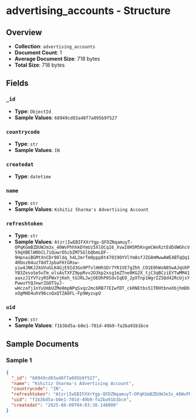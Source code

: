 # advertising_accounts - Structure

## Overview
- **Collection**: `advertising_accounts`
- **Document Count**: 1
- **Average Document Size**: 718 bytes
- **Total Size**: 718 bytes

## Fields

### `_id`

- **Type**: `ObjectId`
- **Sample Values**: `68949cd83a48f7a095b9f527`

### `countrycode`

- **Type**: `str`
- **Sample Values**: `IN`

### `createdat`

- **Type**: `datetime`

### `name`

- **Type**: `str`
- **Sample Values**: `Kshitiz Sharma's Advertising Account`

### `refreshtoken`

- **Type**: `str`
- **Sample Values**: `Atzr|IwEBIFXXrYgp-QFDZNqamuyT-OPqKGmBZDUWJm3x_40WvPhhhkDYmUz5XlOCqI6_XvwI0H5M5KngmCWxRztEdDdWGhcV59qXBElW0bCL7iQuwrD5cbZM75GlbQbmLDF-9HpnaiBGMtXnCDr98ldq_h4L2mrTm0ppp8t47019OYVlYm8sfJZG8mMwwAWE4BTqQq14RUoz04uzT8dTJpbaFKtGRsw-yiw4JNKJ2kUVuGLK4GjE9Id3Go9PTvlHHhSDr7YR1VE7gZhh_CO1E0hWsN85wAJqUXPYB3ZesoSe5uTm_olsAuTXFZ9ppRvv2O3kp2xsg1mZTne0KG2X_tjC3qBCziEYTwMM41aaxzJ1YVYzyRSPWxYjKeh_tUJRLJwjOEOhP8SdvIqEO_2pXTnp1WgrIZSQd42RcUjsYPwwuYtQJnwrZGOTSyJ-wHczafj1nYuVmbUZMe8mpNPqSvqz2mc6RB77EIwfDT_ckRNEtbs51TRHtbneXbjhmDbxOgMHD4uhV96cxQxQTZA8FL-Fp9WyzupO`

### `uid`

- **Type**: `str`
- **Sample Values**: `f1b3bd5a-b0e1-701d-49b9-fa2ba91b1bce`


## Sample Documents

### Sample 1

```json
{
  "_id": "68949cd83a48f7a095b9f527",
  "name": "Kshitiz Sharma's Advertising Account",
  "countrycode": "IN",
  "refreshtoken": "Atzr|IwEBIFXXrYgp-QFDZNqamuyT-OPqKGmBZDUWJm3x_40WvPhhhkDYmUz5XlOCqI6_XvwI0H5M5KngmCWxRztEdDdWGhcV59qXBElW0bCL7iQuwrD5cbZM75GlbQbmLDF-9HpnaiBGMtXnCDr98ldq_h4L2mrTm0ppp8t47019OYVlYm8sfJZG8mMwwAWE4BTqQq14RUoz04uzT8dTJpbaFKtGRsw-yiw4JNKJ2kUVuGLK4GjE9Id3Go9PTvlHHhSDr7YR1VE7gZhh_CO1E0hWsN85wAJqUXPYB3ZesoSe5uTm_olsAuTXFZ9ppRvv2O3kp2xsg1mZTne0KG2X_tjC3qBCziEYTwMM41aaxzJ1YVYzyRSPWxYjKeh_tUJRLJwjOEOhP8SdvIqEO_2pXTnp1WgrIZSQd42RcUjsYPwwuYtQJnwrZGOTSyJ-wHczafj1nYuVmbUZMe8mpNPqSvqz2mc6RB77EIwfDT_ckRNEtbs51TRHtbneXbjhmDbxOgMHD4uhV96cxQxQTZA8FL-Fp9WyzupO",
  "uid": "f1b3bd5a-b0e1-701d-49b9-fa2ba91b1bce",
  "createdat": "2025-08-09T04:03:38.148000"
}
```

